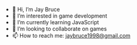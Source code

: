 - 👋 Hi, I’m Jay Bruce
- 👀 I’m interested in game development
- 🌱 I’m currently learning JavaScript
- 💞️ I’m looking to collaborate on games
- 📫 How to reach me: jaybruce1998@gmail.com

<!---
jaybruce1998/jaybruce1998 is a ✨ special ✨ repository because its `README.md` (this file) appears on your GitHub profile.
You can click the Preview link to take a look at your changes.
--->

